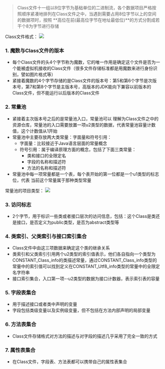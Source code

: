 > Class文件十一组以8位字节为基础单位的二进制流，各个数据项目严格按照顺序紧凑地排列在Class文件之中，当遇到需要占用8位字节以上的空间的数据项时，按照 **高位在前(最高位字节在地址最低位)**的方式分割成若干个8为字节进行存储

Class文件格式：
![](images/jvm_class_file_format.jpg)

### 1. 魔数与Class文件的版本
- 每个Class文件的头4个字节称为魔数，它的唯一作用是确定这个文件是否为一个能被虚拟机接收的Class文件（很多文件存储标准都是用魔数来进行身份识别，譬如图片格式等）
- 紧接着魔数的4个字节存储的是Class文件的版本号：第5和第6个字节是次版本号，第7和第8个字节是主版本号，高版本的JDK能向下兼容以前版本的Class文件，但不能运行以后版本的Class文件

### 2. 常量池
- 紧接着主次版本号之后的是常量池入口，常量池可以 理解为Class文件之中的资源仓库，常量池的入口需要放置一项u2类型的数据，代表常量池容量计数值，这个计数值从1开始
- 常量池中主要存放两大类常量：字面量和符号引用：
    - 字面量：比较接近于Java语言层面的常量概念
    - 符号引用：属于编译原理方面的概念，包括了下面三类常量：
        - 类和接口的全限定名
        - 字段的名称和描述符
        - 方法的名称和描述符
- 常量池中每一项常量都是一个表，每个表开始的第一位都是一个u1类型的标志位，代表 当前这个常量属于那种类型常量

常量池的项目类型：
![](images/jvm_class_file_finaltype.jpg)

### 3. 访问标志
- 2个字节，用于标识一些类或者接口层次的访问信息，包括：这个Class是类还是接口，是否定义为public类型，是否为abstract类型等

### 4. 类索引、父类索引与接口索引集合
- Class文件中由这三项数据来确定这个类的继承关系
- 类索引和父类索引引用两个u2类型的索引值表示，他们各自指向一个类型为CONSTANT_Class_info的类描述常量，通过CONSTANT_Class_info类型的常量中的索引值可以找到定义在CONSTANT_Utf8_info类型的常量中的全限定名字符串
- 接口索引集合，入口第一项--u2类型的数据为接口计数器，表示索引表的容量

### 5. 字段表集合
- 用于描述接口或者类中声明的变量
- 字段包括类级变量以及实例级变量，但不包括在方法内部声明的局部变量

### 6. 方法表集合
- Class文件存储格式对方法的描述与对字段的描述几乎采用了完全一致的方式

### 7. 属性表集合
- 在Class文件，字段表、方法表都可以携带自己的属性表集合

